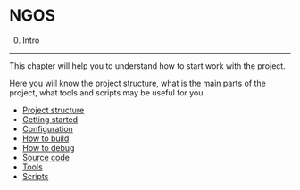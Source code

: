 NGOS
====

0. Intro
--------

This chapter will help you to understand how to start work with the project.

Here you will know the project structure, what is the main parts of the project, what tools and scripts may be useful for you.

* [Project structure](1.%20Project%20structure/README.md)
* [Getting started](2.%20Getting%20started/README.md)
* [Configuration](3.%20Configuration/README.md)
* [How to build](4.%20How%20to%20build/README.md)
* [How to debug](5.%20How%20to%20debug/README.md)
* [Source code](6.%20Source%20code/README.md)
* [Tools](7.%20Tools/README.md)
* [Scripts](8.%20Scripts/README.md)
